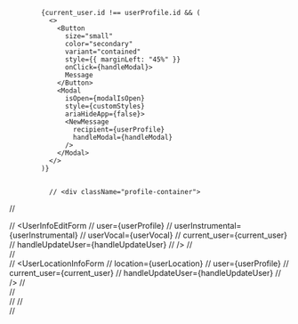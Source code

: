             {current_user.id !== userProfile.id && (
              <>
                <Button
                  size="small"
                  color="secondary"
                  variant="contained"
                  style={{ marginLeft: "45%" }}
                  onClick={handleModal}>
                  Message
                </Button>
                <Modal
                  isOpen={modalIsOpen}
                  style={customStyles}
                  ariaHideApp={false}>
                  <NewMessage
                    recipient={userProfile}
                    handleModal={handleModal}
                  />
                </Modal>
              </>
            )}


              // <div className="profile-container">

// <div className="info-box-left">
// <UserInfoEditForm
// user={userProfile}
// userInstrumental={userInstrumental}
// userVocal={userVocal}
// current_user={current_user}
// handleUpdateUser={handleUpdateUser}
// />
// </div>
// <div className="info-box-right">
// <UserLocationInfoForm
// location={userLocation}
// user={userProfile}
// current_user={current_user}
// handleUpdateUser={handleUpdateUser}
// />
// </div>
// <div className="info-box-btm">
// <UserFileStore current_user={current_user} />
// </div>
// </div>
